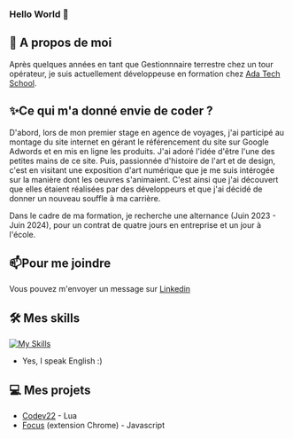 ### Hello World 👋

## 🦄 A propos de moi 
Après quelques années en tant que Gestionnnaire terrestre chez un tour opérateur, je suis actuellement développeuse en formation chez [Ada Tech School](https://adatechschool.fr/).

## ✨Ce qui m'a donné envie de coder ? 
D'abord, lors de mon premier stage en agence de voyages, j'ai participé au montage du site internet en gérant le référencement du site sur Google Adwords et en mis en ligne les produits. J'ai adoré l'idée d'être l'une des petites mains de ce site. 
Puis, passionnée d'histoire de l'art et de design, c'est en visitant une exposition d'art numérique que je me suis intérogée sur la manière dont les oeuvres s'animaient. C'est ainsi que j'ai découvert que elles étaient réalisées par des développeurs et que j'ai décidé de donner un nouveau souffle à ma carrière. 

Dans le cadre de ma formation, je recherche une alternance (Juin 2023 - Juin 2024), pour un contrat de quatre jours en entreprise et un jour à l'école. 

## 📫Pour me joindre
Vous pouvez m'envoyer un message sur [Linkedin](https://www.linkedin.com/in/ma%C3%ABva-rakotonirina-4716b8173/) <!--ou sur la page Contact de mon portfolio.--> 

## 🛠️ Mes skills 
<!-- * HTML
* CSS
* Bootstrap
* JavaScript
* WordPress
* React
* Tailwind -->
[![My Skills](https://skillicons.dev/icons?i=html,css,js,react,bootstrap,tailwind,wordpress,figma)](https://skillicons.dev)
* Yes, I speak English :) 

## 💻 Mes projets 
* [Codev22](https://www.lexaloffle.com/bbs/?tid=50033) - Lua
* [Focus](https://github.com/maevarkt/focus-extension) (extension Chrome) - Javascript
<!--
Chords -->

<!--
**maevarkt/maevarkt** is a ✨ _special_ ✨ repository because its `README.md` (this file) appears on your GitHub profile.
-->
